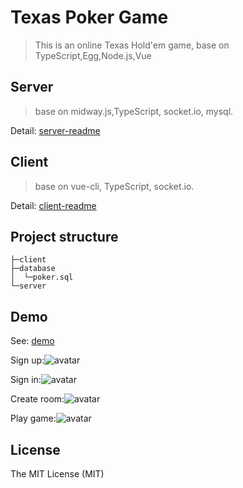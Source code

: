 Texas Poker Game
================
>  This is an online Texas Hold'em game, base on TypeScript,Egg,Node.js,Vue
## Server
> base on midway.js,TypeScript, socket.io, mysql.

Detail: [server-readme](https://github.com/wzdwc/TexasPokerGame/tree/master/server)
## Client
> base on vue-cli, TypeScript, socket.io.

Detail: [client-readme](https://github.com/wzdwc/TexasPokerGame/tree/master/client)
## Project structure
```
├─client
├─database
│  └─poker.sql
└─server
```
## Demo
See: [demo](http://www.jojgame.com)

Sign up:![avatar](https://github.com/wzdwc/TexasPokerGame/gif/demo1.gif)

Sign in:![avatar](https://github.com/wzdwc/TexasPokerGame/gif/demo2.gif)

Create room:![avatar](https://github.com/wzdwc/TexasPokerGame/gif/demo3.gif)

Play game:![avatar](https://github.com/wzdwc/TexasPokerGame/gif/demo4.gif)
## License
The MIT License (MIT)
